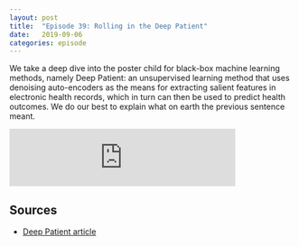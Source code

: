 ```yaml
---
layout: post
title:  "Episode 39: Rolling in the Deep Patient"
date:   2019-09-06
categories: episode
---
```


We take a deep dive into the poster child for black-box machine learning methods, namely Deep Patient: an unsupervised learning method that uses denoising auto-encoders as the means for extracting salient features in electronic health records, which in turn can then be used to predict health outcomes. We do our best to explain what on earth the previous sentence meant.

<iframe src="https://anchor.fm/databytes/embed/episodes/39-Rolling-in-the-Deep-Patient-e5802m" height="102px" width="400px" frameborder="0" scrolling="no"></iframe>

## Sources

* [Deep Patient article](https://www.nature.com/articles/srep26094)